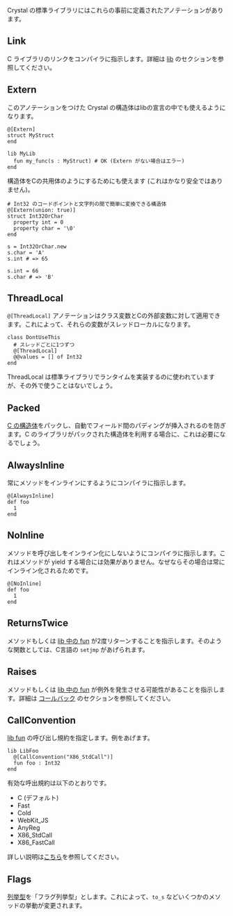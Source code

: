 Crystal の標準ライブラリにはこれらの事前に定義されたアノテーションがあります。

## Link

C ライブラリのリンクをコンパイラに指示します。詳細は [lib](../c_bindings/lib.md) のセクションを参照してください。

## Extern

このアノテーションをつけた Crystal の構造体はlibの宣言の中でも使えるようになります。

```crystal
@[Extern]
struct MyStruct
end

lib MyLib
  fun my_func(s : MyStruct) # OK (Extern がない場合はエラー)
end
```

構造体をCの共用体のようにするためにも使えます (これはかなり安全ではありません)。

```crystal
# Int32 のコードポイントと文字列の間で簡単に変換できる構造体
@[Extern(union: true)]
struct Int32OrChar
  property int = 0
  property char = '\0'
end

s = Int32OrChar.new
s.char = 'A'
s.int # => 65

s.int = 66
s.char # => 'B'
```

## ThreadLocal

`@[ThreadLocal]` アノテーションはクラス変数とCの外部変数に対して適用できます。これによって、それらの変数がスレッドローカルになります。

```crystal
class DontUseThis
  # スレッドごとに1つずつ
  @[ThreadLocal]
  @@values = [] of Int32
end
```

ThreadLocal は標準ライブラリでランタイムを実装するのに使われていますが、その外で使うことはないでしょう。

## Packed

[C の構造体](../c_bindings/struct.md)をパックし、自動でフィールド間のパディングが挿入されるのを防ぎます。C のライブラリがパックされた構造体を利用する場合に、これは必要になるでしょう。

## AlwaysInline

常にメソッドをインラインにするようにコンパイラに指示します。

```crystal
@[AlwaysInline]
def foo
  1
end
```

## NoInline

メソッドを呼び出しをインライン化にしないようにコンパイラに指示します。これはメソッドが yield する場合には効果がありません。なぜならその場合は常にインライン化されるためです。

```crystal
@[NoInline]
def foo
  1
end
```

## ReturnsTwice

メソッドもしくは [lib 中の fun](../c_bindings/fun.md) が2度リターンすることを指示します。そのような関数としては、C言語の `setjmp` があげられます。

## Raises

メソッドもしくは [lib 中の fun](../c_bindings/fun.md) が例外を発生させる可能性があることを指示します。詳細は [コールバック](../c_bindings/callbacks.md) のセクションを参照してください。

## CallConvention

[lib fun](../c_bindings/fun.md) の呼び出し規約を指定します。例をあげます。

```crystal
lib LibFoo
  @[CallConvention("X86_StdCall")]
  fun foo : Int32
end
```

有効な呼出規約は以下のとおりです。

* C (デフォルト)
* Fast
* Cold
* WebKit_JS
* AnyReg
* X86_StdCall
* X86_FastCall

詳しい説明は[こちら](http://llvm.org/docs/LangRef.html#calling-conventions)を参照してください。

## Flags

[列挙型](../enum.md)を「フラグ列挙型」とします。これによって、`to_s` などいくつかのメソッドの挙動が変更されます。
